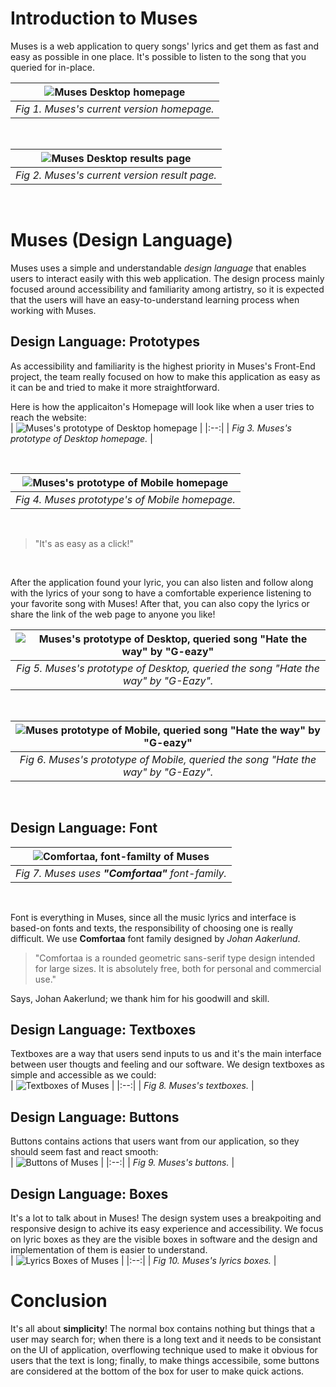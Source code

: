 # Introduction to Muses
Muses is a web application to query songs' lyrics and get them as fast and easy as possible in one place. It's possible to listen to the song that you queried for in-place.
<br>

| ![Muses Desktop homepage](docs/index.png) |
|:--:| 
| *Fig 1. Muses's current version homepage.* |
<br>

| ![Muses Desktop results page](docs/results.png) |
|:--:| 
| *Fig 2. Muses's current version result page.* |
<br>

# Muses (Design Language)
Muses uses a simple and understandable *design language* that enables users to interact easily with this web application. The design process mainly focused around accessibility and familiarity among artistry, so it is expected that the users will have an easy-to-understand learning process when working with Muses.

## Design Language: Prototypes
As accessibility and familiarity is the highest priority in Muses's Front-End project, the team really focused on how to make this application as easy as it can be and tried to make it more straightforward.<br>

Here is how the applicaiton's Homepage will look like when a user tries to reach the website:<br>
| ![Muses's prototype of Desktop homepage](docs/Prototype%20Home%20Page%20-%20Desktop.png) |
|:--:| 
| *Fig 3. Muses's prototype of Desktop homepage.* |

<br>

| ![Muses's prototype of Mobile homepage](docs/Prototype%20Home%20Page%20-%20Mobile.png) |
|:--:| 
| *Fig 4. Muses prototype's of Mobile homepage.* |
<br>


> "It's as easy as a click!"

<br>

After the application found your lyric, you can also listen and follow along with the lyrics of your song to have a comfortable experience listening to your favorite song with Muses! After that, you can also copy the lyrics or share the link of the web page to anyone you like!

| ![Muses's prototype of Desktop, queried song "Hate the way" by "G-eazy"](docs/Prototype%20Search%20Result%20Real%20-%20Desktop.png) |
|:--:| 
| *Fig 5. Muses's prototype of Desktop, queried the song "Hate the way" by "G-Eazy".* |
<br>

| ![Muses prototype of Mobile, queried song "Hate the way" by "G-eazy"](docs/Prototype%20Search%20Result%20Real%20-%20Mobile.png) |
|:--:| 
| *Fig 6. Muses's prototype of Mobile, queried the song "Hate the way" by "G-Eazy".* |
<br>

## Design Language: Font
| ![Comfortaa, font-familty of Muses](docs/font.png) |
|:--:| 
| *Fig 7. Muses uses **"Comfortaa"** font-family.* |
<br>

Font is everything in Muses, since all the music lyrics and interface is based-on fonts and texts, the responsibility of choosing one is really difficult. We use **Comfortaa** font family designed by *Johan Aakerlund*.

> "Comfortaa is a rounded geometric sans-serif type design intended for large sizes. It is absolutely free, both for personal and commercial use."<br>

Says, Johan Aakerlund; we thank him for his goodwill and skill.

## Design Language: Textboxes
Textboxes are a way that users send inputs to us and it's the main interface between user thougts and feeling and our software. We design textboxes as simple and accessible as we could:<br>
| ![Textboxes of Muses](docs/textboxes.png) |
|:--:| 
| *Fig 8. Muses's textboxes.* |
<br>

## Design Language: Buttons
Buttons contains actions that users want from our application, so they should seem fast and react smooth:<br>
| ![Buttons of Muses](docs/buttons.png) |
|:--:| 
| *Fig 9. Muses's buttons.* |
<br>

## Design Language: Boxes
It's a lot to talk about in Muses! The design system uses a breakpoiting and responsive design to achive its easy experience and accessibility. We focus on lyric boxes as they are the visible boxes in software and the design and implementation of them is easier to understand.<br>
| ![Lyrics Boxes of Muses](docs/boxes.png) |
|:--:| 
| *Fig 10. Muses's lyrics boxes.* |
<br>

# Conclusion
It's all about **simplicity**! The normal box contains nothing but things that a user may search for; when there is a long text and it needs to be consistant on the UI of application, overflowing technique used to make it obvious for users that the text is long; finally, to make things accessibile, some buttons are considered at the bottom of the box for user to make quick actions.